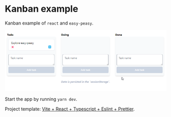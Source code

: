 # Kanban example

Kanban example of `react` and `easy-peasy`.

![Kanban app with easy-peasy](./resources/kanban-app.gif)

Start the app by running `yarn dev`.

Project template: [Vite + React + Typescript + Eslint + Prettier](https://github.com/TheSwordBreaker/vite-reactts-eslint-prettier).
